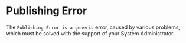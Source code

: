 # Publishing Error

The `Publishing Error is a generic` error, caused by various problems, which must be solved with the support of your System Administrator.

